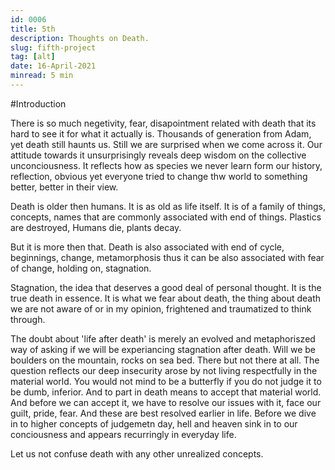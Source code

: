 ```yaml
---
id: 0006
title: 5th
description: Thoughts on Death.
slug: fifth-project
tag: [alt]
date: 16-April-2021
minread: 5 min
---
```

#Introduction

There is so much negetivity, fear, disapointment related with death that its hard to see it for what it actually is.
Thousands of generation from Adam, yet death still haunts us. Still we are surprised when we come across it. Our attitude towards it unsurprisingly reveals deep wisdom on the collective unconciousness. It reflects how as species we never learn form our history, reflection, obvious yet everyone tried to change thw world to something better, better in their view.

Death is older then humans. It is as old as life itself. It is of a family of things, concepts, names that are commonly associated with end of things. Plastics are destroyed, Humans die, plants decay.

But it is more then that. Death is also associated with end of cycle, beginnings, change, metamorphosis thus it can be also associated with fear of change, holding on, stagnation.

Stagnation, the idea that deserves a good deal of personal thought. It is the true death in essence. It is what we fear about death, the thing about death we are not aware of or in my opinion, frightened and traumatized to think through.

The doubt about 'life after death' is merely an evolved and metaphoriszed way of asking if we will be experiancing stagnation after death. Will we be boulders on the mountain, rocks on sea bed. There but not there at all. The question reflects our deep insecurity arose by not living respectfully in the material world. You would not mind to be a butterfly if you do not judge it to be dumb, inferior. And to part in death means to accept that material world. And before we can accept it, we have to resolve our issues with it, face our guilt, pride, fear. And these are best resolved earlier in life. Before we dive in to higher concepts of judgemetn day, hell and heaven sink in to our conciousness and appears recurringly in everyday life.

Let us not confuse death with any other unrealized concepts.
